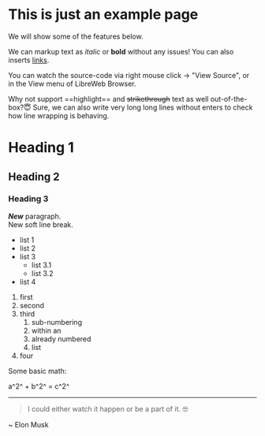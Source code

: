 # This is just an example page

We will show some of the features below.

We can markup text as *italic* or **bold** without any issues! You can also inserts [links](ipfs://Qmbc8EFdUDPQmFuAAkKGQv4FgXrDJuUW2p96LQhzXimiDL).

You can watch the source-code via right mouse click -> "View Source", or in the View menu of LibreWeb Browser.

Why not support ==highlight== and ~~strikethrough~~ text as well out-of-the-box?😇 Sure, we can also write very long long lines without enters to check how line wrapping is behaving.

# Heading 1

## Heading 2

### Heading 3

***New*** paragraph.  
New soft line break.

* list 1
* list 2
* list 3
  * list 3.1
  * list 3.2
* list 4

1. first
2. second
3. third
    1. sub-numbering
    2. within an
    3. already numbered
    4. list
4. four

Some basic math:

a^2^ + b^2^ = c^2^

----------

> I could either watch it happen or be a part of it. 🤓

 ~ Elon Musk
